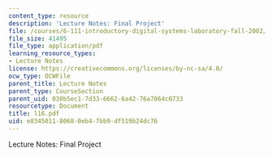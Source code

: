 ```yaml
---
content_type: resource
description: 'Lecture Notes: Final Project'
file: /courses/6-111-introductory-digital-systems-laboratory-fall-2002/e834501180680eb47bb9df519b24dc76_l16.pdf
file_size: 41495
file_type: application/pdf
learning_resource_types:
- Lecture Notes
license: https://creativecommons.org/licenses/by-nc-sa/4.0/
ocw_type: OCWFile
parent_title: Lecture Notes
parent_type: CourseSection
parent_uid: 030b5ec1-7d33-6662-6a42-76a7064c0733
resourcetype: Document
title: l16.pdf
uid: e8345011-8068-0eb4-7bb9-df519b24dc76
---
```

Lecture Notes: Final Project